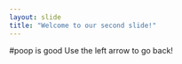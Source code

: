 ```yaml
---
layout: slide
title: "Welcome to our second slide!"
---
```

#poop is good
Use the left arrow to go back!
